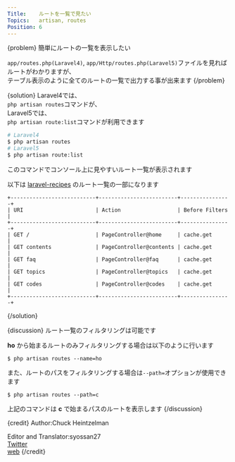 ```yaml
---
Title:    ルートを一覧で見たい
Topics:   artisan, routes
Position: 6
---
```


{problem}
簡単にルートの一覧を表示したい

`app/routes.php(Laravel4)`, `app/Http/routes.php(Laravel5)`ファイルを見ればルートがわかりますが、  
テーブル表示のように全てのルートの一覧で出力する事が出来ます
{/problem}

{solution}
Laravel4では、  
`php artisan routes`コマンドが、  
Laravel5では、  
`php artisan route:list`コマンドが利用できます

```bash
# Laravel4
$ php artisan routes
# Laravel5
$ php artisan route:list
```

このコマンドでコンソール上に見やすいルート一覧が表示されます

以下は [laravel-recipes](http://laravel-recipes.com) のルート一覧の一部になります

```text
+---------------------------+-------------------------+----------------+
| URI                       | Action                  | Before Filters |
+---------------------------+-------------------------+----------------+
| GET /                     | PageController@home     | cache.get      |
| GET contents              | PageController@contents | cache.get      |
| GET faq                   | PageController@faq      | cache.get      |
| GET topics                | PageController@topics   | cache.get      |
| GET codes                 | PageController@codes    | cache.get      |
+---------------------------+-------------------------+----------------+
```
{/solution}

{discussion}
ルート一覧のフィルタリングは可能です

**ho** から始まるルートのみフィルタリングする場合は以下のように行います

```text
$ php artisan routes --name=ho
```

また、ルートのパスをフィルタリングする場合は`--path=`オプションが使用できます

```text
$ php artisan routes --path=c
```
上記のコマンドは **c** で始まるパスのルートを表示します
{/discussion}

{credit}
Author:Chuck Heintzelman

Editor and Translator:syossan27  
[Twitter](https://twitter.com/syossan27)  
[web](http://syossan.hateblo.jp)
{/credit}
